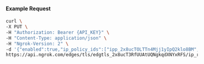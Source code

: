 <!-- Code generated for API Clients. DO NOT EDIT. -->

#### Example Request

```bash
curl \
-X PUT \
-H "Authorization: Bearer {API_KEY}" \
-H "Content-Type: application/json" \
-H "Ngrok-Version: 2" \
-d '{"enabled":true,"ip_policy_ids":["ipp_2x8ucTOLTTn4Mjj1yIpQ2klo8BM","ipp_2x8ucPQKHucQpo1wNVINbcncV9k"]}' \
https://api.ngrok.com/edges/tls/edgtls_2x8ucT3RfUUAtUQNgkqdXNYxRFS/ip_restriction
```

